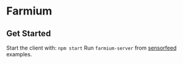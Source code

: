 # Farmium

## Get Started
Start the client with: `npm start`
Run `farmium-server` from [sensorfeed](https://github.com/tabakd/sensorfeed) examples.
